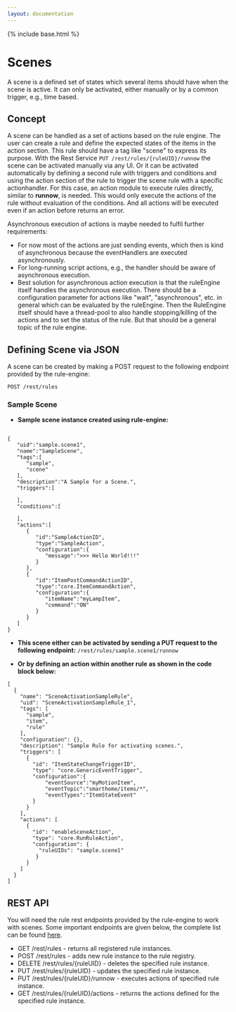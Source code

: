 ```yaml
---
layout: documentation
---
```


{% include base.html %}

# Scenes

A scene is a defined set of states which several items should have when the scene is active.
It can only be activated, either manually or by a common trigger, e.g., time based.

## Concept


A scene can be handled as a set of actions based on the rule engine. The user can create a rule and define the expected states of the items in the action section. This rule should have a tag like "scene" to express its purpose.
With the Rest Service `PUT /rest/rules/{ruleUID}/runnow` the scene can be activated manually via any UI. Or it can be activated automatically by defining a second rule with triggers and conditions and using the action section of the rule to trigger the scene rule with a specific actionhandler.
For this case, an action module to execute rules directly, similar to **runnow**, is needed. This would only execute the actions of the rule without evaluation of the conditions. And all actions will be executed even if an action before returns an error.

Asynchronous execution of actions is maybe needed to fulfil further requirements:

* For now most of the actions are just sending events, which then is kind of asynchronous because the eventHandlers are executed asynchronously.
* For long-running script actions, e.g., the handler should be aware of asynchronous execution.
* Best solution for asynchronous action execution is that the ruleEngine itself handles the asynchronous execution. There should be a configuration parameter for actions like "wait", "asynchronous", etc. in general which can be evaluated by the ruleEngine. Then the RuleEngine itself should have a thread-pool to also handle stopping/killing of the actions and to set the status of the rule.
But that should be a general topic of the rule engine.


## Defining Scene via JSON
A scene can be created by making a POST request to the following endpoint provided by the rule-engine:

`POST /rest/rules`

### Sample Scene

 * **Sample scene instance created using rule-engine:**

```

{  
   "uid":"sample.scene1",
   "name":"SampleScene",
   "tags":[  
      "sample",
      "scene"
   ],
   "description":"A Sample for a Scene.",
   "triggers":[  

   ],
   "conditions":[  

   ],
   "actions":[  
      {  
         "id":"SampleActionID",
         "type":"SampleAction",
         "configuration":{  
            "message":">>> Hello World!!!"
         }
      },
      {  
         "id":"ItemPostCommandActionID",
         "type":"core.ItemCommandAction",
         "configuration":{  
            "itemName":"myLampItem",
            "command":"ON"
         }
      }
   ]
}

```

 * **This scene either can be activated by sending a PUT request to the following endpoint:**
 `/rest/rules/sample.scene1/runnow`

* **Or by defining an action within another rule as shown in the code block below:**

```
[  
  {  
    "name": "SceneActivationSampleRule",
    "uid": "SceneActivationSampleRule_1",
    "tags": [  
      "sample",
      "item",
      "rule"
    ],
    "configuration": {},
    "description": "Sample Rule for activating scenes.",
    "triggers": [  
      {  
        "id": "ItemStateChangeTriggerID",
        "type": "core.GenericEventTrigger",
        "configuration":{
            "eventSource":"myMotionItem",
            "eventTopic":"smarthome/items/*",
            "eventTypes":"ItemStateEvent"
        }
      }
    ],
    "actions": [
      {  
        "id": "enableSceneAction",
        "type": "core.RunRuleAction",
        "configuration": {  
          "ruleUIDs": "sample.scene1"
		 }
      }
    ]
  }
]
```

## REST API
You will need the rule rest endpoints provided by the rule-engine to work with scenes. Some important endpoints are given below, the complete list can be found [here](rules.md#rest-api).

 - GET /rest/rules - returns all registered rule instances.
 - POST /rest/rules - adds new rule instance to the rule registry.
 - DELETE /rest/rules/{ruleUID} - deletes the specified rule instance.
 - PUT /rest/rules/{ruleUID} - updates the specified rule instance.
 - PUT /rest/rules/{ruleUID}/runnow - executes actions of specified rule instance.
 - GET /rest/rules/{ruleUID}/actions - returns the actions defined for the specified rule instance.

 
